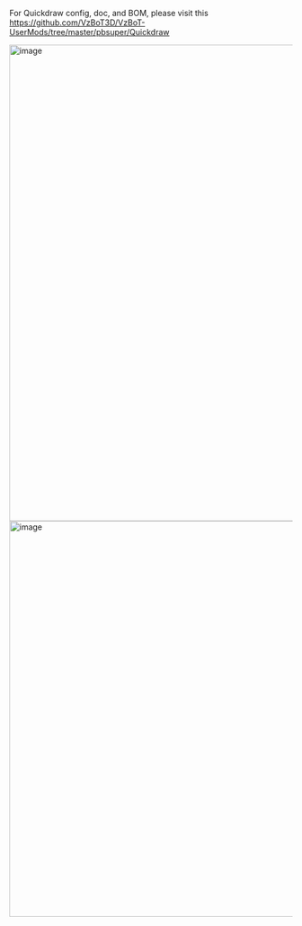 For Quickdraw config, doc, and BOM, please visit this https://github.com/VzBoT3D/VzBoT-UserMods/tree/master/pbsuper/Quickdraw

<img width="846" alt="image" src="https://user-images.githubusercontent.com/37383368/220160727-3e492c47-6afe-4c1c-be9a-856a16f9e555.png">

<img width="703" alt="image" src="https://user-images.githubusercontent.com/37383368/220160796-8eb5facc-aebe-40f3-b66c-715586169073.png">
